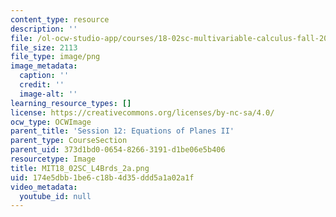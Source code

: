 ```yaml
---
content_type: resource
description: ''
file: /ol-ocw-studio-app/courses/18-02sc-multivariable-calculus-fall-2010/174e5dbb1be6c18b4d35ddd5a1a02a1f_MIT18_02SC_L4Brds_2a.png
file_size: 2113
file_type: image/png
image_metadata:
  caption: ''
  credit: ''
  image-alt: ''
learning_resource_types: []
license: https://creativecommons.org/licenses/by-nc-sa/4.0/
ocw_type: OCWImage
parent_title: 'Session 12: Equations of Planes II'
parent_type: CourseSection
parent_uid: 373d1bd0-0654-8266-3191-d1be06e5b406
resourcetype: Image
title: MIT18_02SC_L4Brds_2a.png
uid: 174e5dbb-1be6-c18b-4d35-ddd5a1a02a1f
video_metadata:
  youtube_id: null
---
```

